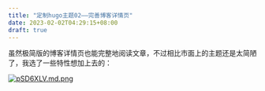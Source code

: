 ```yaml
---
title: "定制hugo主题02——完善博客详情页"
date: 2023-02-02T04:29:15+08:00
draft: true
---
```


虽然极简版的博客详情页也能完整地阅读文章，不过相比市面上的主题还是太简陋了，我选了一些特性想加上去的：

[![pSD6XLV.md.png](https://s1.ax1x.com/2023/02/02/pSD6XLV.md.png)](https://imgse.com/i/pSD6XLV)

